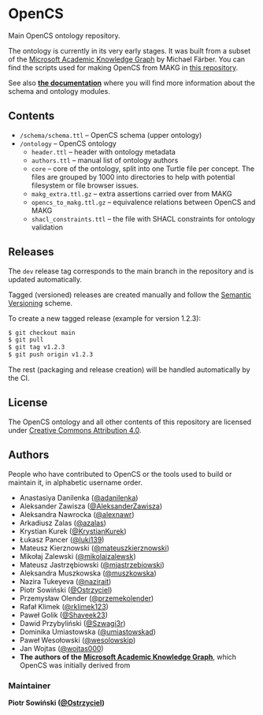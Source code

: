 # OpenCS
Main OpenCS ontology repository.

The ontology is currently in its very early stages. It was built from a subset of the [Microsoft Academic Knowledge Graph](https://makg.org/) by Michael Färber. You can find the scripts used for making OpenCS from MAKG in [this repository](https://github.com/OpenCS-ontology/makg-to-opencs).

See also **[the documentation](https://github.com/OpenCS-ontology/OpenCS/wiki/)** where you will find more information about the schema and ontology modules.

## Contents

- `/schema/schema.ttl` – OpenCS schema (upper ontology)
- `/ontology` – OpenCS ontology
  - `header.ttl` – header with ontology metadata
  - `authors.ttl` – manual list of ontology authors
  - `core` – core of the ontology, split into one Turtle file per concept. The files are grouped by 1000 into directories to help with potential filesystem or file browser issues.
  - `makg_extra.ttl.gz` – extra assertions carried over from MAKG
  - `opencs_to_makg.ttl.gz` – equivalence relations between OpenCS and MAKG
  - `shacl_constraints.ttl` – the file with SHACL constraints for ontology validation

## Releases
The `dev` release tag corresponds to the main branch in the repository and is updated automatically.

Tagged (versioned) releases are created manually and follow the [Semantic Versioning](https://semver.org/) scheme.

To create a new tagged release (example for version 1.2.3):
```sh
$ git checkout main
$ git pull
$ git tag v1.2.3
$ git push origin v1.2.3
```

The rest (packaging and release creation) will be handled automatically by the CI.

## License

The OpenCS ontology and all other contents of this repository are licensed under [Creative Commons Attribution 4.0](https://creativecommons.org/licenses/by/4.0/).

## Authors

People who have contributed to OpenCS or the tools used to build or maintain it, in alphabetic username order.

- Anastasiya Danilenka ([@adanilenka](https://github.com/adanilenka))
- Aleksander Zawisza ([@AleksanderZawisza](https://github.com/AleksanderZawisza))
- Aleksandra Nawrocka ([@alexnawr](https://github.com/alexnawr))
- Arkadiusz Zalas ([@azalas](https://github.com/alexnawr))
- Krystian Kurek ([@KrystianKurek](https://github.com/KrystianKurek))
- Łukasz Pancer ([@luki139](https://github.com/luki139))
- Mateusz Kierznowski ([@mateuszkierznowski](https://github.com/mateuszkierznowski))
- Mikołaj Zalewski ([@mikolajzalewsk](https://github.com/mikolajzalewski))
- Mateusz Jastrzębiowski ([@mjastrzebiowski](https://github.com/mjastrzebiowski))
- Aleksandra Muszkowska ([@muszkowska](https://github.com/muszkowska))
- Nazira Tukeyeva ([@nazirait](https://github.com/nazirait))
- Piotr Sowiński ([@Ostrzyciel](https://github.com/Ostrzyciel))
- Przemysław Olender ([@przemekolender](https://github.com/przemekolender))
- Rafał Klimek ([@rklimek123](https://github.com/rklimek123))
- Paweł Golik ([@Shaveek23](https://github.com/Shaveek23))
- Dawid Przybyliński ([@Szwagi3r](https://github.com/Szwagi3r))
- Dominika Umiastowska ([@umiastowskad](https://github.com/umiastowskad))
- Paweł Wesołowski ([@wesolowskip](https://github.com/wesolowskip))
- Jan Wojtas ([@wojtas000](https://github.com/wojtas000))
- **The authors of the [Microsoft Academic Knowledge Graph](https://makg.org/)**, which OpenCS was initially derived from

### Maintainer
**Piotr Sowiński ([@Ostrzyciel](https://github.com/Ostrzyciel))**
